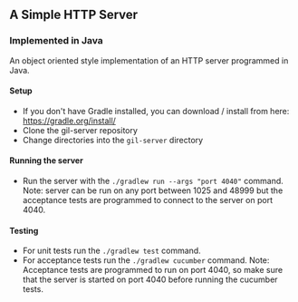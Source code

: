 ## A Simple HTTP Server
### Implemented in Java

An object oriented style implementation of an HTTP server programmed in Java.

#### Setup

* If you don't have Gradle installed, you can download / install from here: https://gradle.org/install/
* Clone the gil-server repository
* Change directories into the `gil-server` directory

#### Running the server

* Run the server with the `./gradlew run --args "port 4040"` command.
  Note: server can be run on any port between 1025 and 48999 but the acceptance tests are programmed to connect to the server on port 4040.

#### Testing

* For unit tests run the `./gradlew test` command.
* For acceptance tests run the `./gradlew cucumber` command.
  Note: Acceptance tests are programmed to run on port 4040, so make sure that the server is started on port 4040 before running the cucumber tests.